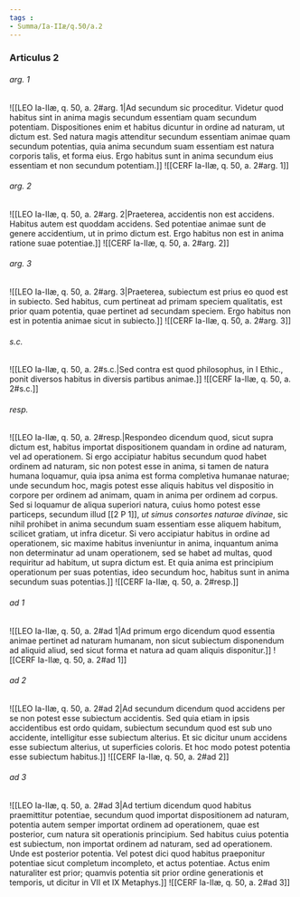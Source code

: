 ```yaml
---
tags : 
- Summa/Ia-IIæ/q.50/a.2
---
```


### Articulus 2

###### arg. 1
![[LEO Ia-IIæ, q. 50, a. 2#arg. 1|Ad secundum sic proceditur. Videtur quod habitus sint in anima magis secundum essentiam quam secundum potentiam. Dispositiones enim et habitus dicuntur in ordine ad naturam, ut dictum est. Sed natura magis attenditur secundum essentiam animae quam secundum potentias, quia anima secundum suam essentiam est natura corporis talis, et forma eius. Ergo habitus sunt in anima secundum eius essentiam et non secundum potentiam.]]
![[CERF Ia-IIæ, q. 50, a. 2#arg. 1]]

###### arg. 2
![[LEO Ia-IIæ, q. 50, a. 2#arg. 2|Praeterea, accidentis non est accidens. Habitus autem est quoddam accidens. Sed potentiae animae sunt de genere accidentium, ut in primo dictum est. Ergo habitus non est in anima ratione suae potentiae.]]
![[CERF Ia-IIæ, q. 50, a. 2#arg. 2]]

###### arg. 3
![[LEO Ia-IIæ, q. 50, a. 2#arg. 3|Praeterea, subiectum est prius eo quod est in subiecto. Sed habitus, cum pertineat ad primam speciem qualitatis, est prior quam potentia, quae pertinet ad secundam speciem. Ergo habitus non est in potentia animae sicut in subiecto.]]
![[CERF Ia-IIæ, q. 50, a. 2#arg. 3]]

###### s.c.
![[LEO Ia-IIæ, q. 50, a. 2#s.c.|Sed contra est quod philosophus, in I Ethic., ponit diversos habitus in diversis partibus animae.]]
![[CERF Ia-IIæ, q. 50, a. 2#s.c.]]

###### resp.
![[LEO Ia-IIæ, q. 50, a. 2#resp.|Respondeo dicendum quod, sicut supra dictum est, habitus importat dispositionem quandam in ordine ad naturam, vel ad operationem. Si ergo accipiatur habitus secundum quod habet ordinem ad naturam, sic non potest esse in anima, si tamen de natura humana loquamur, quia ipsa anima est forma completiva humanae naturae; unde secundum hoc, magis potest esse aliquis habitus vel dispositio in corpore per ordinem ad animam, quam in anima per ordinem ad corpus. Sed si loquamur de aliqua superiori natura, cuius homo potest esse particeps, secundum illud [[2 P 1]], *ut simus consortes naturae divinae*, sic nihil prohibet in anima secundum suam essentiam esse aliquem habitum, scilicet gratiam, ut infra dicetur. Si vero accipiatur habitus in ordine ad operationem, sic maxime habitus inveniuntur in anima, inquantum anima non determinatur ad unam operationem, sed se habet ad multas, quod requiritur ad habitum, ut supra dictum est. Et quia anima est principium operationum per suas potentias, ideo secundum hoc, habitus sunt in anima secundum suas potentias.]]
![[CERF Ia-IIæ, q. 50, a. 2#resp.]]

###### ad 1
![[LEO Ia-IIæ, q. 50, a. 2#ad 1|Ad primum ergo dicendum quod essentia animae pertinet ad naturam humanam, non sicut subiectum disponendum ad aliquid aliud, sed sicut forma et natura ad quam aliquis disponitur.]]
![[CERF Ia-IIæ, q. 50, a. 2#ad 1]]

###### ad 2
![[LEO Ia-IIæ, q. 50, a. 2#ad 2|Ad secundum dicendum quod accidens per se non potest esse subiectum accidentis. Sed quia etiam in ipsis accidentibus est ordo quidam, subiectum secundum quod est sub uno accidente, intelligitur esse subiectum alterius. Et sic dicitur unum accidens esse subiectum alterius, ut superficies coloris. Et hoc modo potest potentia esse subiectum habitus.]]
![[CERF Ia-IIæ, q. 50, a. 2#ad 2]]

###### ad 3
![[LEO Ia-IIæ, q. 50, a. 2#ad 3|Ad tertium dicendum quod habitus praemittitur potentiae, secundum quod importat dispositionem ad naturam, potentia autem semper importat ordinem ad operationem, quae est posterior, cum natura sit operationis principium. Sed habitus cuius potentia est subiectum, non importat ordinem ad naturam, sed ad operationem. Unde est posterior potentia. Vel potest dici quod habitus praeponitur potentiae sicut completum incompleto, et actus potentiae. Actus enim naturaliter est prior; quamvis potentia sit prior ordine generationis et temporis, ut dicitur in VII et IX Metaphys.]]
![[CERF Ia-IIæ, q. 50, a. 2#ad 3]]

